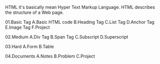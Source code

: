 HTML it's basically mean Hyper Text Markup Language.
HTML describes the structure of a Web page.

01.Basic Tag
    A.Basic HTML code
    B.Heading Tag
    C.List Tag
    D.Anchor Tag
    E.Image Tag
    F.Project

02.Medium
    A.Div Tag
    B.Span Tag
    C.Subscript
    D.Superscript    

03.Hard
    A.Form
    B.Table

04.Documents
    A.Notes
    B.Problem
    C.Project